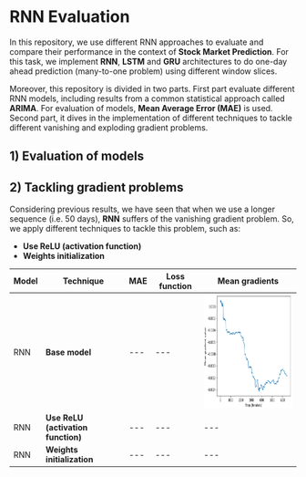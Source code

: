 # RNN Evaluation

In this repository, we use different RNN approaches to evaluate and compare their performance in the context of **Stock Market Prediction**. For this task, we implement **RNN**, **LSTM** and **GRU** architectures to do one-day ahead prediction (many-to-one problem) using different window slices. 

Moreover, this repository is divided in two parts. First part evaluate different RNN models, including results from a common statistical approach called **ARIMA**. For evaluation of models, **Mean Average Error (MAE)** is used. Second part, it dives in the implementation of different techniques to tackle different vanishing and exploding gradient problems.

## 1) Evaluation of models


## 2) Tackling gradient problems

Considering previous results, we have seen that when we use a longer sequence (i.e. 50 days), **RNN** suffers of the vanishing gradient problem. So, we apply different techniques to tackle this problem, such as:

* **Use ReLU (activation function)**
* **Weights initialization**

| Model | Technique | MAE |Loss function|Mean gradients|
| ----- | --------- |-----|-------------|--------------|          
|RNN    | **Base model**              |    ---          |     ---          |<img src="https://github.com/victorcaquilpan/rnn_evaluation/blob/main/images/mean_gradient_rnn_simple.PNG" width="300" height="200">|
|RNN    |  **Use ReLU (activation function)** |    ---          |     ---          |---|
|RNN    | **Weights initialization** |    ---          |     ---          |---|





